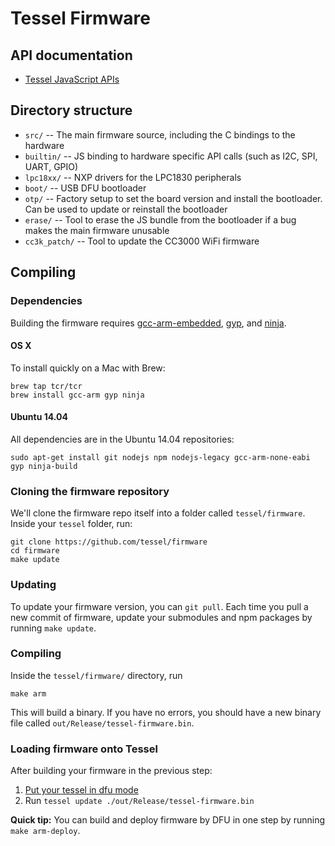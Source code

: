# Tessel Firmware

## API documentation

* [Tessel JavaScript APIs](https://github.com/tessel/docs)

## Directory structure

* `src/` -- The main firmware source, including the C bindings to the hardware
* `builtin/` -- JS binding to hardware specific API calls (such as I2C, SPI, UART, GPIO)
* `lpc18xx/` -- NXP drivers for the LPC1830 peripherals
* `boot/` -- USB DFU bootloader
* `otp/` -- Factory setup to set the board version and install the bootloader. Can be used to update or reinstall the bootloader
* `erase/` -- Tool to erase the JS bundle from the bootloader if a bug makes the main firmware unusable
* `cc3k_patch/` -- Tool to update the CC3000 WiFi firmware

## Compiling

### Dependencies

Building the firmware requires [gcc-arm-embedded](https://launchpad.net/gcc-arm-embedded), [gyp](https://code.google.com/p/gyp/), and [ninja](http://martine.github.io/ninja/).

#### OS X

To install quickly on a Mac with Brew:

```
brew tap tcr/tcr
brew install gcc-arm gyp ninja
```

#### Ubuntu 14.04

All dependencies are in the Ubuntu 14.04 repositories:

```
sudo apt-get install git nodejs npm nodejs-legacy gcc-arm-none-eabi gyp ninja-build
```

### Cloning the firmware repository

We'll clone the firmware repo itself into a folder called `tessel/firmware`. Inside your `tessel` folder, run:

```
git clone https://github.com/tessel/firmware
cd firmware
make update
```

### Updating

To update your firmware version, you can `git pull`. Each time you pull a new commit of firmware, update your submodules and npm packages by running `make update`.

### Compiling

Inside the `tessel/firmware/` directory, run

```
make arm
```

This will build a binary. If you have no errors, you should have a new binary file called `out/Release/tessel-firmware.bin`.

### Loading firmware onto Tessel

After building your firmware in the previous step:

1. [Put your tessel in dfu mode](https://github.com/tessel/beta/wiki#firmware-updates)
2. Run `tessel update ./out/Release/tessel-firmware.bin`

**Quick tip:** You can build and deploy firmware by DFU in one step by running `make arm-deploy`.


